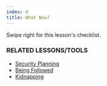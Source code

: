 ```yaml
---
index: 4
title: What Now?
---
```

Swipe right for this lesson's checklist.

### RELATED LESSONS/TOOLS

*   [Security Planning](umbrella://assess-your-risk/security-planning)
*   [Being Followed](umbrella://work/being-followed/beginner)
*   [Kidnapping](umbrella://incident-response/kidnapping/beginner)